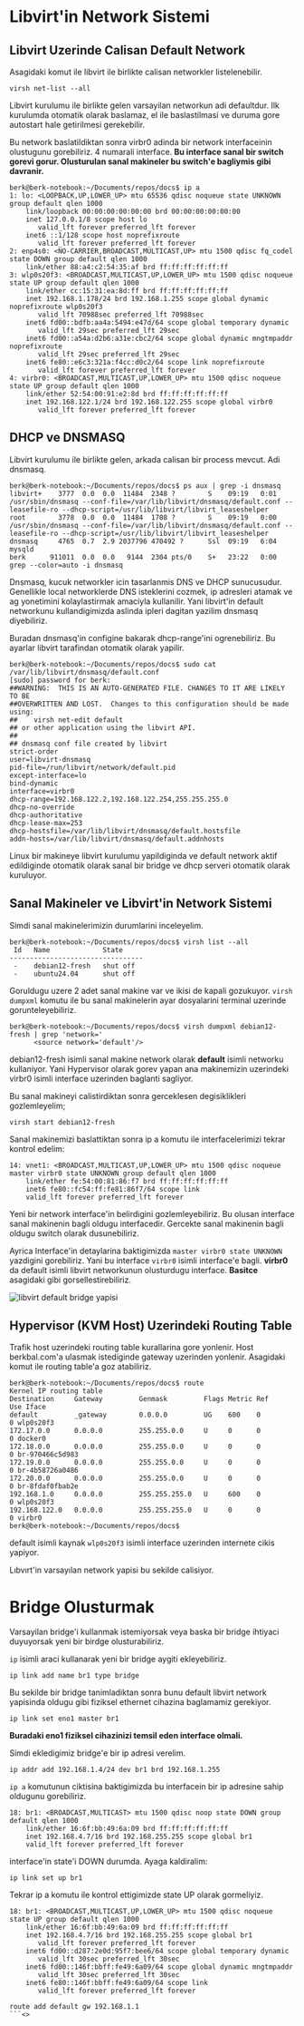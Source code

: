 # Libvirt'in Network Sistemi

## Libvirt Uzerinde Calisan Default Network

Asagidaki komut ile libvirt ile birlikte calisan networkler listelenebilir.

```
virsh net-list --all
```

Libvirt kurulumu ile birlikte gelen varsayilan networkun adi defaultdur. Ilk kurulumda otomatik olarak baslamaz, el ile baslastilmasi ve duruma gore autostart hale getirilmesi gerekebilir.

Bu network baslatildiktan sonra virbr0 adinda bir network interfaceinin olustugunu gorebiliriz. 4 numarali interface. **Bu interface sanal bir switch gorevi gorur. Olusturulan sanal makineler bu switch'e bagliymis gibi davranir.**

```
berk@berk-notebook:~/Documents/repos/docs$ ip a
1: lo: <LOOPBACK,UP,LOWER_UP> mtu 65536 qdisc noqueue state UNKNOWN group default qlen 1000
    link/loopback 00:00:00:00:00:00 brd 00:00:00:00:00:00
    inet 127.0.0.1/8 scope host lo
       valid_lft forever preferred_lft forever
    inet6 ::1/128 scope host noprefixroute 
       valid_lft forever preferred_lft forever
2: enp4s0: <NO-CARRIER,BROADCAST,MULTICAST,UP> mtu 1500 qdisc fq_codel state DOWN group default qlen 1000
    link/ether 88:a4:c2:54:35:af brd ff:ff:ff:ff:ff:ff
3: wlp0s20f3: <BROADCAST,MULTICAST,UP,LOWER_UP> mtu 1500 qdisc noqueue state UP group default qlen 1000
    link/ether cc:15:31:ea:8d:ff brd ff:ff:ff:ff:ff:ff
    inet 192.168.1.178/24 brd 192.168.1.255 scope global dynamic noprefixroute wlp0s20f3
       valid_lft 70988sec preferred_lft 70988sec
    inet6 fd00::bdfb:aa4a:5494:e47d/64 scope global temporary dynamic 
       valid_lft 29sec preferred_lft 29sec
    inet6 fd00::a54a:d2b6:a31e:cbc2/64 scope global dynamic mngtmpaddr noprefixroute 
       valid_lft 29sec preferred_lft 29sec
    inet6 fe80::e6c3:321a:f4cc:d0c2/64 scope link noprefixroute 
       valid_lft forever preferred_lft forever
4: virbr0: <BROADCAST,MULTICAST,UP,LOWER_UP> mtu 1500 qdisc noqueue state UP group default qlen 1000
    link/ether 52:54:00:91:e2:8d brd ff:ff:ff:ff:ff:ff
    inet 192.168.122.1/24 brd 192.168.122.255 scope global virbr0
       valid_lft forever preferred_lft forever
```

## DHCP ve DNSMASQ

Libvirt kurulumu ile birlikte gelen, arkada calisan bir process mevcut. Adi dnsmasq.

```
berk@berk-notebook:~/Documents/repos/docs$ ps aux | grep -i dnsmasq
libvirt+    3777  0.0  0.0  11484  2348 ?        S    09:19   0:01 /usr/sbin/dnsmasq --conf-file=/var/lib/libvirt/dnsmasq/default.conf --leasefile-ro --dhcp-script=/usr/lib/libvirt/libvirt_leaseshelper
root        3778  0.0  0.0  11484  1708 ?        S    09:19   0:00 /usr/sbin/dnsmasq --conf-file=/var/lib/libvirt/dnsmasq/default.conf --leasefile-ro --dhcp-script=/usr/lib/libvirt/libvirt_leaseshelper
dnsmasq     4765  0.7  2.9 2037796 470492 ?      Ssl  09:19   6:04 mysqld
berk      911011  0.0  0.0   9144  2304 pts/0    S+   23:22   0:00 grep --color=auto -i dnsmasq
```

Dnsmasq, kucuk networkler icin tasarlanmis DNS ve DHCP sunucusudur. Genellikle local networklerde DNS isteklerini cozmek, ip adresleri atamak ve ag yonetimini kolaylastirmak amaciyla kullanilir. Yani libvirt'in default networkunu kullandigimizda aslinda ipleri dagitan yazilim dnsmasq diyebiliriz.

Buradan dnsmasq'in configine bakarak dhcp-range'ini ogrenebiliriz. Bu ayarlar libvirt tarafindan otomatik olarak yapilir.

```
berk@berk-notebook:~/Documents/repos/docs$ sudo cat /var/lib/libvirt/dnsmasq/default.conf 
[sudo] password for berk: 
##WARNING:  THIS IS AN AUTO-GENERATED FILE. CHANGES TO IT ARE LIKELY TO BE
##OVERWRITTEN AND LOST.  Changes to this configuration should be made using:
##    virsh net-edit default
## or other application using the libvirt API.
##
## dnsmasq conf file created by libvirt
strict-order
user=libvirt-dnsmasq
pid-file=/run/libvirt/network/default.pid
except-interface=lo
bind-dynamic
interface=virbr0
dhcp-range=192.168.122.2,192.168.122.254,255.255.255.0
dhcp-no-override
dhcp-authoritative
dhcp-lease-max=253
dhcp-hostsfile=/var/lib/libvirt/dnsmasq/default.hostsfile
addn-hosts=/var/lib/libvirt/dnsmasq/default.addnhosts
```

Linux bir makineye libvirt kurulumu yapildiginda ve default network aktif edildiginde otomatik olarak sanal bir bridge ve dhcp serveri otomatik olarak kuruluyor.

## Sanal Makineler ve Libvirt'in Network Sistemi

Simdi sanal makinelerimizin durumlarini inceleyelim.

```
berk@berk-notebook:~/Documents/repos/docs$ virsh list --all
 Id   Name             State
---------------------------------
 -    debian12-fresh   shut off
 -    ubuntu24.04      shut off
```

Goruldugu uzere 2 adet sanal makine var ve ikisi de kapali gozukuyor. ```virsh dumpxml``` komutu ile bu sanal makinelerin ayar dosyalarini terminal uzerinde gorunteleyebiliriz.

```
berk@berk-notebook:~/Documents/repos/docs$ virsh dumpxml debian12-fresh | grep 'network='
      <source network='default'/>
```

debian12-fresh isimli sanal makine network olarak **default** isimli networku kullaniyor. Yani Hypervisor olarak gorev yapan ana makinemizin uzerindeki virbr0 isimli interface uzerinden baglanti sagliyor.

Bu sanal makineyi calistirdiktan sonra gerceklesen degisiklikleri gozlemleyelim;

```
virsh start debian12-fresh
```

Sanal makinemizi baslattiktan sonra ip a komutu ile interfacelerimizi tekrar kontrol edelim:

```
14: vnet1: <BROADCAST,MULTICAST,UP,LOWER_UP> mtu 1500 qdisc noqueue master virbr0 state UNKNOWN group default qlen 1000
    link/ether fe:54:00:81:86:f7 brd ff:ff:ff:ff:ff:ff
    inet6 fe80::fc54:ff:fe81:86f7/64 scope link 
    valid_lft forever preferred_lft forever
```

Yeni bir network interface'in belirdigini gozlemleyebiliriz. Bu olusan interface sanal makinenin bagli oldugu interfacedir. Gercekte sanal makinenin bagli oldugu switch olarak dusunebiliriz. 

Ayrica Interface'in detaylarina baktigimizda ```master virbr0 state UNKNOWN``` yazdigini gorebiliriz. Yani bu interface ```virbr0``` isimli interface'e bagli. **virbr0** da default isimli libvirt networkunun olusturdugu interface. **Basitce** asagidaki gibi gorsellestirebiliriz.

![libvirt default bridge yapisi](../images/libvirt-1.png)


## Hypervisor (KVM Host) Uzerindeki Routing Table

Trafik host uzerindeki routing table kurallarina gore yonlenir. Host berkbal.com'a ulasmak istediginde gateway uzerinden yonlenir. Asagidaki komut ile routing table'a goz atabiliriz.

```
berk@berk-notebook:~/Documents/repos/docs$ route
Kernel IP routing table
Destination     Gateway         Genmask         Flags Metric Ref    Use Iface
default         _gateway        0.0.0.0         UG    600    0        0 wlp0s20f3
172.17.0.0      0.0.0.0         255.255.0.0     U     0      0        0 docker0
172.18.0.0      0.0.0.0         255.255.0.0     U     0      0        0 br-970466c5d983
172.19.0.0      0.0.0.0         255.255.0.0     U     0      0        0 br-4b58726a0486
172.20.0.0      0.0.0.0         255.255.0.0     U     0      0        0 br-8fdaf0fbab2e
192.168.1.0     0.0.0.0         255.255.255.0   U     600    0        0 wlp0s20f3
192.168.122.0   0.0.0.0         255.255.255.0   U     0      0        0 virbr0
berk@berk-notebook:~/Documents/repos/docs$ 
```

default isimli kaynak ```wlp0s20f3``` isimli interface uzerinden internete cikis yapiyor.

Lıbvırt'in varsayılan network yapisi bu sekilde calisiyor.

# Bridge Olusturmak

Varsayilan bridge'i kullanmak istemiyorsak veya baska bir bridge ihtiyaci duyuyorsak yeni bir birdge olusturabiliriz.

```ip``` isimli araci kullanarak yeni bir bridge aygiti ekleyebiliriz.

```
ip link add name br1 type bridge
```

Bu sekilde bir bridge tanimladiktan sonra bunu default libvirt network yapisinda oldugu gibi fiziksel ethernet cihazina baglamamiz gerekiyor.

```
ip link set eno1 master br1
```

**Buradaki eno1 fiziksel cihazinizi temsil eden interface olmali.**

Simdi ekledigimiz bridge'e bir ip adresi verelim.

```
ip addr add 192.168.1.4/24 dev br1 brd 192.168.1.255
```

```ip a``` komutunun ciktisina baktigimizda bu interfacein bir ip adresine sahip oldugunu gorebiliriz. 

```
18: br1: <BROADCAST,MULTICAST> mtu 1500 qdisc noop state DOWN group default qlen 1000
    link/ether 16:6f:bb:49:6a:09 brd ff:ff:ff:ff:ff:ff
    inet 192.168.4.7/16 brd 192.168.255.255 scope global br1
    valid_lft forever preferred_lft forever
```

interface'in state'i DOWN durumda. Ayaga kaldiralim:

```
ip link set up br1
```

Tekrar ip a komutu ile kontrol ettigimizde state UP olarak gormeliyiz.

```
18: br1: <BROADCAST,MULTICAST,UP,LOWER_UP> mtu 1500 qdisc noqueue state UP group default qlen 1000
    link/ether 16:6f:bb:49:6a:09 brd ff:ff:ff:ff:ff:ff
    inet 192.168.4.7/16 brd 192.168.255.255 scope global br1
       valid_lft forever preferred_lft forever
    inet6 fd00::d287:2e0d:95f7:bee6/64 scope global temporary dynamic 
       valid_lft 30sec preferred_lft 30sec
    inet6 fd00::146f:bbff:fe49:6a09/64 scope global dynamic mngtmpaddr 
       valid_lft 30sec preferred_lft 30sec
    inet6 fe80::146f:bbff:fe49:6a09/64 scope link 
       valid_lft forever preferred_lft forever
```

```
route add default gw 192.168.1.1
```<>